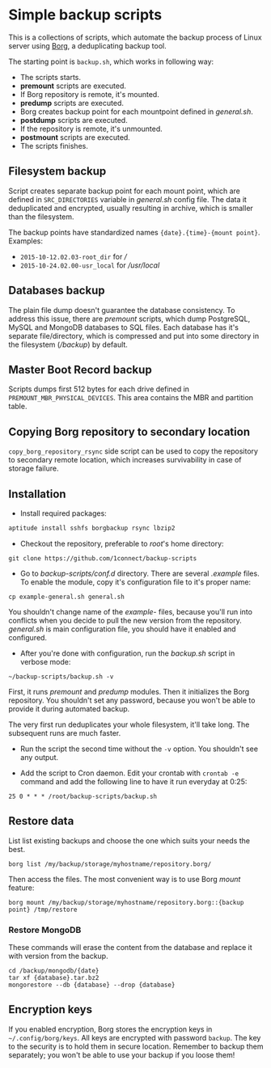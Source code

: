 # Simple backup scripts

This is a collections of scripts, which automate the backup process of Linux server using [Borg](https://borgbackup.readthedocs.io), a deduplicating backup tool.

The starting point is `backup.sh`, which works in following way:
* The scripts starts.
* **premount** scripts are executed.
* If Borg repository is remote, it's mounted.
* **predump** scripts are executed.
* Borg creates backup point for each mountpoint defined in *general.sh*.
* **postdump** scripts are executed.
* If the repository is remote, it's unmounted.
* **postmount** scripts are executed.
* The scripts finishes.

## Filesystem backup

Script creates separate backup point for each mount point, which are defined in `SRC_DIRECTORIES` variable in *general.sh* config file. The data it deduplicated and encrypted, usually resulting in archive, which is smaller than the filesystem.

The backup points have standardized names `{date}.{time}-{mount point}`. Examples:
* `2015-10-12.02.03-root_dir` for */*
* `2015-10-24.02.00-usr_local` for */usr/local*

## Databases backup

The plain file dump doesn't guarantee the database consistency. To address this issue, there are *premount* scripts, which dump PostgreSQL, MySQL and MongoDB databases to SQL files. Each database has it's separate file/directory, which is compressed and put into some directory in the filesystem (*/backup*) by default.

## Master Boot Record backup

Scripts dumps first 512 bytes for each drive defined in `PREMOUNT_MBR_PHYSICAL_DEVICES`. This area contains the MBR and partition table.

## Copying Borg repository to secondary location

`copy_borg_repository_rsync` side script can be used to copy the repository to secondary remote location, which increases survivability in case of storage failure.

## Installation

* Install required packages:

```bash
aptitude install sshfs borgbackup rsync lbzip2
```

* Checkout the repository, preferable to *root*'s home directory:

```
git clone https://github.com/1connect/backup-scripts
```

* Go to *backup-scripts/conf.d* directory. There are several *.example* files. To enable the module, copy it's configuration file to it's proper name:

```
cp example-general.sh general.sh
```

You shouldn't change name of the *example-* files, because you'll run into conflicts when you decide to pull the new version from the repository. *general.sh* is main configuration file, you should have it enabled and configured.

* After you're done with configuration, run the *backup.sh* script in verbose mode:

```
~/backup-scripts/backup.sh -v
```

First, it runs *premount* and *predump* modules. Then it initializes the Borg repository. You shouldn't set any password, because you won't be able to provide it during automated backup.

The very first run deduplicates your whole filesystem, it'll take long. The subsequent runs are much faster.

* Run the script the second time without the `-v` option. You shouldn't see any output.

* Add the script to Cron daemon. Edit your crontab with `crontab -e` command and add the following line to have it run everyday at 0:25:

```
25 0 * * * /root/backup-scripts/backup.sh
```

## Restore data

List list existing backups and choose the one which suits your needs the best.

```
borg list /my/backup/storage/myhostname/repository.borg/
```

Then access the files. The most convenient way is to use Borg *mount* feature:

```
borg mount /my/backup/storage/myhostname/repository.borg::{backup point} /tmp/restore
```

### Restore MongoDB

These commands will erase the content from the database and replace it with version from the backup.
```
cd /backup/mongodb/{date}
tar xf {database}.tar.bz2
mongorestore --db {database} --drop {database}
```

## Encryption keys

If you enabled encryption, Borg stores the encryption keys in `~/.config/borg/keys`. All keys are encrypted with password `backup`. The key to the security is to hold them in secure location. Remember to backup them separately; you won't be able to use your backup if you loose them!





